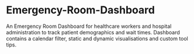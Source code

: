 # Emergency-Room-Dashboard
An Emergency Room Dashboard for healthcare workers and hospital administration to track patient demographics and wait times.  Dashboard contains a calendar filter, static and dynamic visualisations and custom tool tips.
